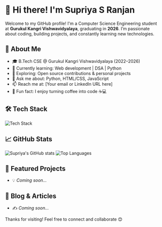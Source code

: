 # 👋 Hi there! I'm Supriya S Ranjan

Welcome to my GitHub profile! I'm a Computer Science Engineering student at **Gurukul Kangri Vishwavidyalaya**, graduating in **2026**. I’m passionate about coding, building projects, and constantly learning new technologies.

## 🚀 About Me

- 🎓 B.Tech CSE @ Gurukul Kangri Vishwavidyalaya (2022–2026)
- 🌱 Currently learning: Web development | DSA | Python
- 🔭 Exploring: Open source contributions & personal projects
- 💬 Ask me about: Python, HTML/CSS, JavaScript
- 📫 Reach me at: [Your email or LinkedIn URL here]
- 🧠 Fun fact: I enjoy turning coffee into code ☕💻

## 🛠️ Tech Stack

![Tech Stack](https://skillicons.dev/icons?i=python,html,css,js,react,nodejs,mongodb,git,github)

## 📈 GitHub Stats

![Supriya's GitHub stats](https://github-readme-stats.vercel.app/api?username=yourusername&show_icons=true&theme=radical)
![Top Languages](https://github-readme-stats.vercel.app/api/top-langs/?username=yourusername&layout=compact&theme=radical)

## 🔗 Featured Projects

- 💡 *Coming soon…*

## 📝 Blog & Articles

- ✍️ *Coming soon…*

Thanks for visiting! Feel free to connect and collaborate 😊
